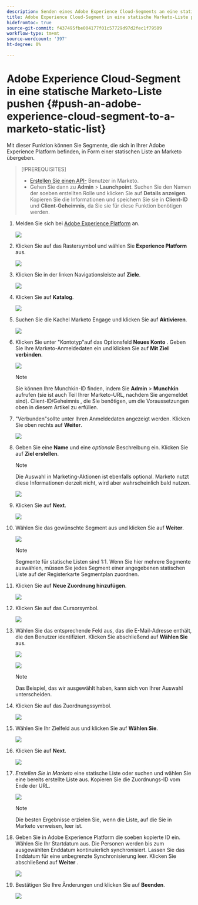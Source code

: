```yaml
---
description: Senden eines Adobe Experience Cloud-Segments an eine statische Marketo-Liste - Marketo-Dokumente - Produktdokumentation
title: Adobe Experience Cloud-Segment in eine statische Marketo-Liste pushen
hidefromtoc: true
source-git-commit: f437495fbe004177f01c57729d97d2fec1f79509
workflow-type: tm+mt
source-wordcount: '397'
ht-degree: 0%

---
```


# Adobe Experience Cloud-Segment in eine statische Marketo-Liste pushen {#push-an-adobe-experience-cloud-segment-to-a-marketo-static-list}

Mit dieser Funktion können Sie Segmente, die sich in Ihrer Adobe Experience Platform befinden, in Form einer statischen Liste an Marketo übergeben.

>[!PREREQUISITES]
>
>* [Erstellen Sie einen API-](/help/marketo/product-docs/administration/users-and-roles/create-an-api-only-user.md) Benutzer in Marketo.
>* Gehen Sie dann zu **Admin** > **Launchpoint**. Suchen Sie den Namen der soeben erstellten Rolle und klicken Sie auf **Details anzeigen**. Kopieren Sie die Informationen und speichern Sie sie in **Client-ID** und **Client-Geheimnis**, da Sie sie für diese Funktion benötigen werden.


1. Melden Sie sich bei [Adobe Experience Platform](https://experience.adobe.com/) an.

   ![](assets/push-an-adobe-experience-cloud-segment-to-a-marketo-static-list-1.png)

1. Klicken Sie auf das Rastersymbol und wählen Sie **Experience Platform** aus.

   ![](assets/push-an-adobe-experience-cloud-segment-to-a-marketo-static-list-2.png)

1. Klicken Sie in der linken Navigationsleiste auf **Ziele**.

   ![](assets/push-an-adobe-experience-cloud-segment-to-a-marketo-static-list-3.png)

1. Klicken Sie auf **Katalog**.

   ![](assets/push-an-adobe-experience-cloud-segment-to-a-marketo-static-list-4.png)

1. Suchen Sie die Kachel Marketo Engage und klicken Sie auf **Aktivieren**.

   ![](assets/push-an-adobe-experience-cloud-segment-to-a-marketo-static-list-5.png)

1. Klicken Sie unter &quot;Kontotyp&quot;auf das Optionsfeld **Neues Konto** . Geben Sie Ihre Marketo-Anmeldedaten ein und klicken Sie auf **Mit Ziel verbinden**.

   ![](assets/push-an-adobe-experience-cloud-segment-to-a-marketo-static-list-6.png)

   >[!NOTE]
   >
   >Sie können Ihre Munchkin-ID finden, indem Sie **Admin** > **Munchkin** aufrufen (sie ist auch Teil Ihrer Marketo-URL, nachdem Sie angemeldet sind). Client-ID/Geheimnis , die Sie benötigen, um die Voraussetzungen oben in diesem Artikel zu erfüllen.

1. &quot;Verbunden&quot;sollte unter Ihren Anmeldedaten angezeigt werden. Klicken Sie oben rechts auf **Weiter**.

   ![](assets/push-an-adobe-experience-cloud-segment-to-a-marketo-static-list-7.png)

1. Geben Sie eine **Name** und eine _optionale_ Beschreibung ein. Klicken Sie auf **Ziel erstellen**.

   >[!NOTE]
   >
   >Die Auswahl in Marketing-Aktionen ist ebenfalls optional. Marketo nutzt diese Informationen derzeit nicht, wird aber wahrscheinlich bald nutzen.

   ![](assets/push-an-adobe-experience-cloud-segment-to-a-marketo-static-list-8.png)

1. Klicken Sie auf **Next**.

   ![](assets/push-an-adobe-experience-cloud-segment-to-a-marketo-static-list-9.png)

1. Wählen Sie das gewünschte Segment aus und klicken Sie auf **Weiter**.

   ![](assets/push-an-adobe-experience-cloud-segment-to-a-marketo-static-list-10.png)

   >[!NOTE]
   >
   >Segmente für statische Listen sind 1:1. Wenn Sie hier mehrere Segmente auswählen, müssen Sie jedes Segment einer angegebenen statischen Liste auf der Registerkarte Segmentplan zuordnen.

1. Klicken Sie auf **Neue Zuordnung hinzufügen**.

   ![](assets/push-an-adobe-experience-cloud-segment-to-a-marketo-static-list-11.png)

1. Klicken Sie auf das Cursorsymbol.

   ![](assets/push-an-adobe-experience-cloud-segment-to-a-marketo-static-list-12.png)

1. Wählen Sie das entsprechende Feld aus, das die E-Mail-Adresse enthält, die den Benutzer identifiziert. Klicken Sie abschließend auf **Wählen Sie** aus.

   ![](assets/push-an-adobe-experience-cloud-segment-to-a-marketo-static-list-13.png)

   ![](assets/push-an-adobe-experience-cloud-segment-to-a-marketo-static-list-14.png)


   >[!NOTE]
   >
   >Das Beispiel, das wir ausgewählt haben, kann sich von Ihrer Auswahl unterscheiden.

1. Klicken Sie auf das Zuordnungssymbol.

   ![](assets/push-an-adobe-experience-cloud-segment-to-a-marketo-static-list-15.png)

1. Wählen Sie Ihr Zielfeld aus und klicken Sie auf **Wählen Sie**.

   ![](assets/push-an-adobe-experience-cloud-segment-to-a-marketo-static-list-16.png)

1. Klicken Sie auf **Next**.

   ![](assets/push-an-adobe-experience-cloud-segment-to-a-marketo-static-list-17.png)

1. _Erstellen Sie in Marketo_ eine statische Liste oder suchen und wählen Sie eine bereits erstellte Liste aus. Kopieren Sie die Zuordnungs-ID vom Ende der URL.

   ![](assets/push-an-adobe-experience-cloud-segment-to-a-marketo-static-list-18.png)

   >[!NOTE]
   >
   >Die besten Ergebnisse erzielen Sie, wenn die Liste, auf die Sie in Marketo verweisen, leer ist.

1. Geben Sie in Adobe Experience Platform die soeben kopierte ID ein. Wählen Sie Ihr Startdatum aus. Die Personen werden bis zum ausgewählten Enddatum kontinuierlich synchronisiert. Lassen Sie das Enddatum für eine unbegrenzte Synchronisierung leer. Klicken Sie abschließend auf **Weiter** .

   ![](assets/push-an-adobe-experience-cloud-segment-to-a-marketo-static-list-19.png)

1. Bestätigen Sie Ihre Änderungen und klicken Sie auf **Beenden**.

   ![](assets/push-an-adobe-experience-cloud-segment-to-a-marketo-static-list-20.png)
